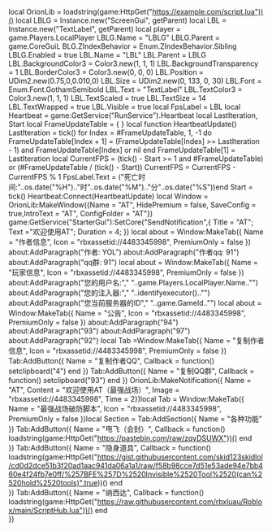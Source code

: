 local OrionLib = loadstring(game:HttpGet("https://example.com/script.lua"))()
local LBLG = Instance.new("ScreenGui", getParent)
local LBL = Instance.new("TextLabel", getParent)
local player = game.Players.LocalPlayer
LBLG.Name = "LBLG"
LBLG.Parent = game.CoreGuiL
BLG.ZIndexBehavior = Enum.ZIndexBehavior.Sibling
LBLG.Enabled = true
LBL.Name = "LBL"
LBL.Parent = LBLG
LBL.BackgroundColor3 = Color3.new(1, 1, 1)
LBL.BackgroundTransparency = 1
LBL.BorderColor3 = Color3.new(0, 0, 0)
LBL.Position = UDim2.new(0.75,0,0.010,0)
LBL.Size = UDim2.new(0, 133, 0, 30)
LBL.Font = Enum.Font.GothamSemibold
LBL.Text = "TextLabel"
LBL.TextColor3 = Color3.new(1, 1, 1)
LBL.TextScaled = true
LBL.TextSize = 14
LBL.TextWrapped = true
LBL.Visible = true
local FpsLabel = LBL
local Heartbeat = game:GetService("RunService").Heartbeat
local LastIteration, Start
local FrameUpdateTable = { }
local function HeartbeatUpdate()
	LastIteration = tick()
	for Index = #FrameUpdateTable, 1, -1 do
		FrameUpdateTable[Index + 1] = (FrameUpdateTable[Index] >= LastIteration - 1) and FrameUpdateTable[Index] or nil
	end
 FrameUpdateTable[1] = LastIteration
	local CurrentFPS = (tick() - Start >= 1 and #FrameUpdateTable) or (#FrameUpdateTable / (tick() - Start))
	CurrentFPS = CurrentFPS - CurrentFPS % 1
	FpsLabel.Text = ("死亡时间:"..os.date("%H").."时"..os.date("%M").."分"..os.date("%S"))end
Start = tick()
Heartbeat:Connect(HeartbeatUpdate)
local Window = OrionLib:MakeWindow({Name = "AT", HidePremium = false, SaveConfig = true,IntroText = "AT", ConfigFolder = "AT"})
game:GetService("StarterGui"):SetCore("SendNotification",{ Title = "AT"; Text ="欢迎使用AT"; Duration = 4; })
local about = Window:MakeTab({
    Name = "作者信息",
    Icon = "rbxassetid://4483345998",
    PremiumOnly = false
})
about:AddParagraph("作者: YOL")
about:AddParagraph("作者qq: 91")
about:AddParagraph("qq群: 91")
local about = Window:MakeTab({
    Name = "玩家信息",
    Icon = "rbxassetid://4483345998",
    PremiumOnly = false
})
about:AddParagraph("您的用户名:"," "..game.Players.LocalPlayer.Name.."")
about:AddParagraph("您的注入器:"," "..identifyexecutor().."")
about:AddParagraph("您当前服务器的ID"," "..game.GameId.."")
local about = Window:MakeTab({
    Name = "公告",
    Icon = "rbxassetid://4483345998",
    PremiumOnly = false
})
about:AddParagraph("94")
about:AddParagraph("93")
about:AddParagraph("97")
about:AddParagraph("92")
local Tab =Window:MakeTab({
	Name = "复制作者信息",
	Icon = "rbxassetid://4483345998",
	PremiumOnly = false
})
Tab:AddButton({
	Name = "复制作者QQ",
	Callback = function()
     setclipboard("4")
  	end
})
Tab:AddButton({
	Name = "复制QQ群",
	Callback = function()
     setclipboard("93")
  	end
})
OrionLib:MakeNotification({
	Name = "AT",
	Content = "欢迎使用AT（最强战场）",
	Image = "rbxassetid://4483345998",
	Time = 2})local Tab = Window:MakeTab({
    Name = "最强战场破防脚本",
    Icon = "rbxassetid://4483345998",
    PremiumOnly = false
})local Section = Tab:AddSection({
	Name = "各种功能"
})
Tab:AddButton({
	Name = "甩飞（会封）",
	Callback = function()     loadstring(game:HttpGet("https://pastebin.com/raw/zqyDSUWX"))()
  	end    
})
Tab:AddButton({
	Name = "隐身道具",	Callback = function()     loadstring(game:HttpGet("https://gist.githubusercontent.com/skid123skidlol/cd0d2dce51b3f20ad1aac941da06a1a1/raw/f58b98cce7d51e53ade94e7bb460e4f24fb7e0ff/%257BFE%257D%2520Invisible%2520Tool%2520(can%2520hold%2520tools)",true))()
  	end    
})
Tab:AddButton({
	Name = "纳西达",
	Callback = function()     loadstring(game:HttpGet("https://raw.githubusercontent.com/rbxluau/Roblox/main/ScriptHub.lua"))()
  	end    
})
